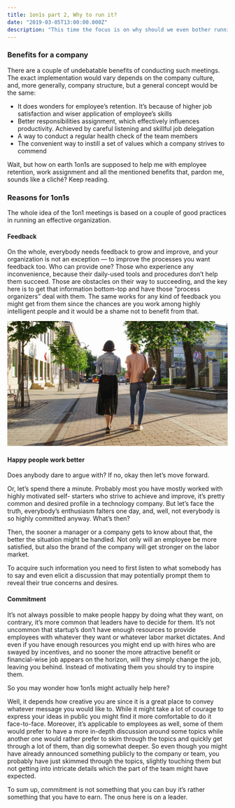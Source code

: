 ```yaml
---
title: 1on1s part 2, Why to run it?
date: "2019-03-05T13:00:00.000Z"
description: "This time the focus is on why should we even bother running meetings like that. There are a couple of undebatable benefits of conducting such meetings."
---
```


### Benefits for a company

There are a couple of undebatable benefits of conducting such meetings. The
exact implementation would vary depends on the company culture, and, more
generally, company structure, but a general concept would be the same:

* It does wonders for employee’s retention. It’s because of higher job
satisfaction and wiser application of employee’s skills
* Better responsibilities assignment, which effectively influences productivity.
Achieved by careful listening and skillful job delegation
* A way to conduct a regular health check of the team members
* The convenient way to instill a set of values which a company strives to commend

Wait, but how on earth 1on1s are supposed to help me with employee retention,
work assignment and all the mentioned benefits that, pardon me, sounds like a
cliché? Keep reading.

### Reasons for 1on1s

The whole idea of the 1on1 meetings is based on a couple of good practices in
running an effective organization.

#### Feedback

On the whole, everybody needs feedback to grow and improve, and your
organization is not an exception — to improve the processes you want feedback
too. Who can provide one? Those who experience any inconvenience, because their
daily-used tools and procedures don’t help them succeed. Those are obstacles on
their way to succeeding, and the key here is to get that information bottom-top
and have those “process organizers” deal with them. The same works for any kind
of feedback you might get from them since the chances are you work among highly
intelligent people and it would be a shame not to benefit from that.

![](./OneOnOne2.jpeg)

#### Happy people work better

Does anybody dare to argue with? If no, okay then let’s move forward.

Or, let’s spend there a minute. Probably most you have mostly worked with highly
motivated self- starters who strive to achieve and improve, it’s pretty common
and desired profile in a technology company. But let’s face the truth,
everybody’s enthusiasm falters one day, and, well, not everybody is so highly
committed anyway. What’s then?

Then, the sooner a manager or a company gets to know about that, the better the
situation might be handled. Not only will an employee be more satisfied, but
also the brand of the company will get stronger on the labor market.

To acquire such information you need to first listen to what somebody has to say
and even elicit a discussion that may potentially prompt them to reveal their
true concerns and desires.

#### Commitment

It’s not always possible to make people happy by doing what they want, on
contrary, it’s more common that leaders have to decide for them. It’s not
uncommon that startup’s don’t have enough resources to provide employees with
whatever they want or whatever labor market dictates. And even if you have
enough resources you might end up with hires who are swayed by incentives, and
no sooner the more attractive benefit or financial-wise job appears on the
horizon, will they simply change the job, leaving you behind. Instead of
motivating them you should try to inspire them.

So you may wonder how 1on1s might actually help here?

Well, it depends how creative you are since it is a great place to convey
whatever message you would like to. While it might take a lot of courage to
express your ideas in public you might find it more comfortable to do it
face-to-face. Moreover, it’s applicable to employees as well, some of them would
prefer to have a more in-depth discussion around some topics while another one
would rather prefer to skim through the topics and quickly get through a lot of
them, than dig somewhat deeper. So even though you might have already announced
something publicly to the company or team, you probably have just skimmed
through the topics, slightly touching them but not getting into intricate
details which the part of the team might have expected.

To sum up, commitment is not something that you can buy it’s rather something
that you have to earn. The onus here is on a leader.
